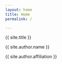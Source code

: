 ```yaml
---
layout: home
title: Home
permalink: /

---
```


<p class="profile1">{{ site.title }}</p>
<p class="profile2">{{ site.author.name }}</p>
<p class="profile3">{{ site.author.affiliation }}</p>
